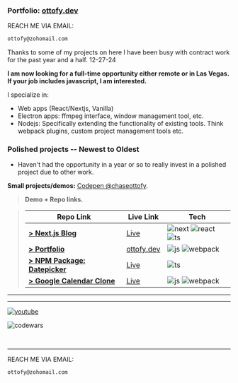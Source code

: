 ### Portfolio: **[ottofy.dev](https://ottofy.dev)**

REACH ME VIA EMAIL:

```bash
ottofy@zohomail.com
```

Thanks to some of my projects on here I have been busy with contract work for the past year and a half.
12-27-24

**I am now looking for a full-time opportunity either remote or in Las Vegas. If your job includes javascript, I am interested.**

I specialize in:
- Web apps (React/Nextjs, Vanilla)
- Electron apps: ffmpeg interface, window management tool, etc.
- Nodejs: Specifically extending the functionality of existing tools. Think webpack plugins, custom project management tools etc.

### **Polished projects** -- Newest to Oldest
- Haven't had the opportunity in a year or so to really invest in a polished project due to other work.

**Small projects/demos:** [Codepen @chaseottofy](https://codepen.io/chaseottofy/pens/showcase).
  
> **Demo + Repo links.**

> | Repo Link | Live Link | Tech |
> | ------- | --------- | --------- |
> | [**> Next.js Blog**](https://github.com/chaseottofy/nextjs-blog) | [Live](https://nextjs-blog-ottofy.vercel.app/) | ![next] ![react] ![ts] |
> | [**> Portfolio**](https://github.com/chaseottofy/Portfolio) | [ottofy.dev](https://ottofy.dev) | ![js] ![webpack] |
> | [**> NPM Package: Datepicker**](https://www.npmjs.com/package/monthpicker-lite-js) | [Live](https://stackblitz.com/edit/monthpicker-lite-js?file=package.json) | ![ts] |
> | [**> Google Calendar Clone**](https://github.com/chaseottofy/google-calendar-clone-vanilla) | [Live](https://echaseottofy.github.io/google-calendar-clone-vanilla/) | ![js] ![webpack] |

---


---

[![youtube]](https://www.youtube.com/channel/UCawR0cR_xHGCnKy3Vg6yc7g)

![codewars](https://www.codewars.com/users/protto/badges/large)

<br>

---

REACH ME VIA EMAIL:

```bash
ottofy@zohomail.com
```

[ts]: https://img.shields.io/badge/TypeScript-007ACC?style=for-the-badge&logo=typescript&logoColor=white
[next]: https://img.shields.io/badge/next.js-000000?style=for-the-badge&logo=nextdotjs&logoColor=white
[js]: https://img.shields.io/badge/JavaScript-F7DF1E?style=for-the-badge&logo=javascript&logoColor=black
[webpack]: https://img.shields.io/badge/webpack-%238DD6F9.svg?style=for-the-badge&logo=webpack&logoColor=black
[react]: https://img.shields.io/badge/react-%2320232a.svg?style=for-the-badge&logo=react&logoColor=%2361DAFB
[youtube]: https://img.shields.io/badge/YouTube-%23FF0000.svg?style=for-the-badge&logo=YouTube&logoColor=white
